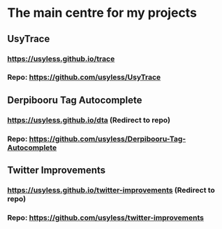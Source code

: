 # The main centre for my projects

## UsyTrace
### https://usyless.github.io/trace
### Repo: https://github.com/usyless/UsyTrace

## Derpibooru Tag Autocomplete
### https://usyless.github.io/dta (Redirect to repo)
### Repo: https://github.com/usyless/Derpibooru-Tag-Autocomplete

## Twitter Improvements
### https://usyless.github.io/twitter-improvements (Redirect to repo)
### Repo: https://github.com/usyless/twitter-improvements